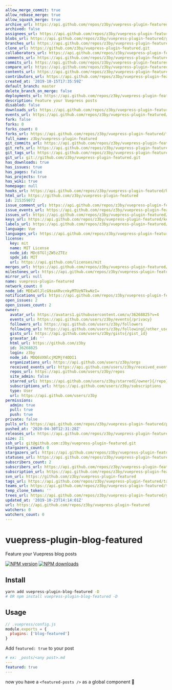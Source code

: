 ```yaml
---
allow_merge_commit: true
allow_rebase_merge: true
allow_squash_merge: true
archive_url: https://api.github.com/repos/z3by/vuepress-plugin-featured/{archive_format}{/ref}
archived: false
assignees_url: https://api.github.com/repos/z3by/vuepress-plugin-featured/assignees{/user}
blobs_url: https://api.github.com/repos/z3by/vuepress-plugin-featured/git/blobs{/sha}
branches_url: https://api.github.com/repos/z3by/vuepress-plugin-featured/branches{/branch}
clone_url: https://github.com/z3by/vuepress-plugin-featured.git
collaborators_url: https://api.github.com/repos/z3by/vuepress-plugin-featured/collaborators{/collaborator}
comments_url: https://api.github.com/repos/z3by/vuepress-plugin-featured/comments{/number}
commits_url: https://api.github.com/repos/z3by/vuepress-plugin-featured/commits{/sha}
compare_url: https://api.github.com/repos/z3by/vuepress-plugin-featured/compare/{base}...{head}
contents_url: https://api.github.com/repos/z3by/vuepress-plugin-featured/contents/{+path}
contributors_url: https://api.github.com/repos/z3by/vuepress-plugin-featured/contributors
created_at: '2019-10-15T17:35:59Z'
default_branch: master
delete_branch_on_merge: false
deployments_url: https://api.github.com/repos/z3by/vuepress-plugin-featured/deployments
description: Feature your Vuepress posts
disabled: false
downloads_url: https://api.github.com/repos/z3by/vuepress-plugin-featured/downloads
events_url: https://api.github.com/repos/z3by/vuepress-plugin-featured/events
fork: false
forks: 0
forks_count: 0
forks_url: https://api.github.com/repos/z3by/vuepress-plugin-featured/forks
full_name: z3by/vuepress-plugin-featured
git_commits_url: https://api.github.com/repos/z3by/vuepress-plugin-featured/git/commits{/sha}
git_refs_url: https://api.github.com/repos/z3by/vuepress-plugin-featured/git/refs{/sha}
git_tags_url: https://api.github.com/repos/z3by/vuepress-plugin-featured/git/tags{/sha}
git_url: git://github.com/z3by/vuepress-plugin-featured.git
has_downloads: true
has_issues: true
has_pages: false
has_projects: true
has_wiki: true
homepage: null
hooks_url: https://api.github.com/repos/z3by/vuepress-plugin-featured/hooks
html_url: https://github.com/z3by/vuepress-plugin-featured
id: 215359072
issue_comment_url: https://api.github.com/repos/z3by/vuepress-plugin-featured/issues/comments{/number}
issue_events_url: https://api.github.com/repos/z3by/vuepress-plugin-featured/issues/events{/number}
issues_url: https://api.github.com/repos/z3by/vuepress-plugin-featured/issues{/number}
keys_url: https://api.github.com/repos/z3by/vuepress-plugin-featured/keys{/key_id}
labels_url: https://api.github.com/repos/z3by/vuepress-plugin-featured/labels{/name}
language: Vue
languages_url: https://api.github.com/repos/z3by/vuepress-plugin-featured/languages
license:
  key: mit
  name: MIT License
  node_id: MDc6TGljZW5zZTEz
  spdx_id: MIT
  url: https://api.github.com/licenses/mit
merges_url: https://api.github.com/repos/z3by/vuepress-plugin-featured/merges
milestones_url: https://api.github.com/repos/z3by/vuepress-plugin-featured/milestones{/number}
mirror_url: null
name: vuepress-plugin-featured
network_count: 0
node_id: MDEwOlJlcG9zaXRvcnkyMTUzNTkwNzI=
notifications_url: https://api.github.com/repos/z3by/vuepress-plugin-featured/notifications{?since,all,participating}
open_issues: 2
open_issues_count: 2
owner:
  avatar_url: https://avatars1.githubusercontent.com/u/36268825?v=4
  events_url: https://api.github.com/users/z3by/events{/privacy}
  followers_url: https://api.github.com/users/z3by/followers
  following_url: https://api.github.com/users/z3by/following{/other_user}
  gists_url: https://api.github.com/users/z3by/gists{/gist_id}
  gravatar_id: ''
  html_url: https://github.com/z3by
  id: 36268825
  login: z3by
  node_id: MDQ6VXNlcjM2MjY4ODI1
  organizations_url: https://api.github.com/users/z3by/orgs
  received_events_url: https://api.github.com/users/z3by/received_events
  repos_url: https://api.github.com/users/z3by/repos
  site_admin: false
  starred_url: https://api.github.com/users/z3by/starred{/owner}{/repo}
  subscriptions_url: https://api.github.com/users/z3by/subscriptions
  type: User
  url: https://api.github.com/users/z3by
permissions:
  admin: true
  pull: true
  push: true
private: false
pulls_url: https://api.github.com/repos/z3by/vuepress-plugin-featured/pulls{/number}
pushed_at: '2020-04-30T12:31:28Z'
releases_url: https://api.github.com/repos/z3by/vuepress-plugin-featured/releases{/id}
size: 21
ssh_url: git@github.com:z3by/vuepress-plugin-featured.git
stargazers_count: 0
stargazers_url: https://api.github.com/repos/z3by/vuepress-plugin-featured/stargazers
statuses_url: https://api.github.com/repos/z3by/vuepress-plugin-featured/statuses/{sha}
subscribers_count: 2
subscribers_url: https://api.github.com/repos/z3by/vuepress-plugin-featured/subscribers
subscription_url: https://api.github.com/repos/z3by/vuepress-plugin-featured/subscription
svn_url: https://github.com/z3by/vuepress-plugin-featured
tags_url: https://api.github.com/repos/z3by/vuepress-plugin-featured/tags
teams_url: https://api.github.com/repos/z3by/vuepress-plugin-featured/teams
temp_clone_token: ''
trees_url: https://api.github.com/repos/z3by/vuepress-plugin-featured/git/trees{/sha}
updated_at: '2019-10-23T14:14:01Z'
url: https://api.github.com/repos/z3by/vuepress-plugin-featured
watchers: 0
watchers_count: 0
---
```


# vuepress-plugin-blog-featured

Feature your Vuepress blog posts

[![NPM version](https://badgen.net/npm/v/vuepress-plugin-blog-featured)](https://npmjs.com/package/vuepress-plugin-blog-featured) [![NPM downloads](https://badgen.net/npm/dm/vuepress-plugin-blog-featured)](https://npmjs.com/package/vuepress-plugin-blog-featured)

## Install

```bash
yarn add vuepress-plugin-blog-featured -D
# OR npm install vuepress-plugin-blog-featured -D
```

## Usage

```js
// .vuepress/config.js
module.exports = {
  plugins: ['blog-featured']
}
```

Add `featured: true` to your post

```yml
# ex: _posts/<any post>.md
---
featured: true
---
```

now you have a `<featured-posts />` as a global component :tada:
